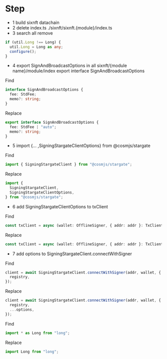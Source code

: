 # Step

- 1 build sixnft datachain
- 2 delete index.ts ./sixnft/sixnft.{module}/index.ts
- 3 search all remove

```typescript
if (util.Long !== Long) {
  util.Long = Long as any;
  configure();
}
```

- 4 export SignAndBroadcastOptions in all sixnft/{module name}/module/index
  export interface SignAndBroadcastOptions

Find

```typescript
interface SignAndBroadcastOptions {
  fee: StdFee;
  memo?: string;
}
```

Replace

```typescript
export interface SignAndBroadcastOptions {
  fee: StdFee | "auto";
  memo?: string;
}
```

- 5 import {... ,SigningStargateClientOptions} from @cosmjs/stargate

Find

```typescript
import { SigningStargateClient } from "@cosmjs/stargate";
```

Replace

```typescript
import {
  SigningStargateClient,
  SigningStargateClientOptions,
} from "@cosmjs/stargate";
```

- 6 add SigningStargateClientOptions to txClient

Find

```typescript
const txClient = async (wallet: OfflineSigner, { addr: addr }: TxClientOptions = { addr: "http://localhost:26657" }) => {
```

Replace

```typescript
const txClient = async (wallet: OfflineSigner, { addr: addr }: TxClientOptions = { addr: "http://localhost:26657" }, options?: SigningStargateClientOptions) => {
```

- 7 add options to SigningStargateClient.connectWithSigner

Find

```typescript
client = await SigningStargateClient.connectWithSigner(addr, wallet, {
  registry,
});
```

Replace

```typescript
client = await SigningStargateClient.connectWithSigner(addr, wallet, {
  registry,
  ...options,
});
```

Find

```typescript
import * as Long from "long";
```

Replace

```typescript
import Long from "long";
```
